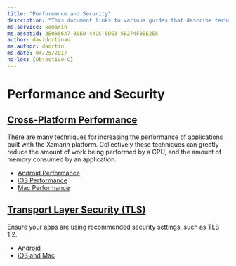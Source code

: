 ```yaml
---
title: "Performance and Security"
description: "This document links to various guides that describe techniques for improving performance in Xamarin.iOS, Xamarin.Android, and Xamarin.Mac applications."
ms.service: xamarin
ms.assetid: 3E0886A7-B0ED-44CC-8DE3-5B274FBBE2E5
author: davidortinau
ms.author: daortin
ms.date: 04/25/2017
no-loc: [Objective-C]
---
```

# Performance and Security

## [Cross-Platform Performance](memory-perf-best-practices.md)

There are many techniques for increasing the performance of applications built with the Xamarin platform. Collectively these techniques can greatly reduce the amount of work being performed by a CPU, and the amount of memory consumed by an application.

- [Android Performance](~/android/deploy-test/performance.md?context=xamarin/cross-platform)
- [iOS Performance](~/ios/deploy-test/performance.md?context=xamarin/cross-platform)
- [Mac Performance](~/mac/deploy-test/performance.md?context=xamarin/cross-platform)

## [Transport Layer Security (TLS)](~/cross-platform/app-fundamentals/transport-layer-security.md)

Ensure your apps are using recommended security settings, such as TLS 1.2.

- [Android](~/android/app-fundamentals/http-stack.md?context=xamarin/cross-platform)
- [iOS and Mac](~/cross-platform/macios/http-stack.md?context=xamarin/cross-platform)
